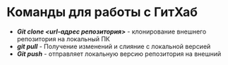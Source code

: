 # Команды для работы с ГитХаб

- ***Git clone <url-адрес репозитория>*** - клонирование внешнего репозитория на локальный ПК
- ***git pull*** - Получение изменений и слияние с локальной версией
- ***Git push*** - отправляет локальную версию репозитория на внешний
